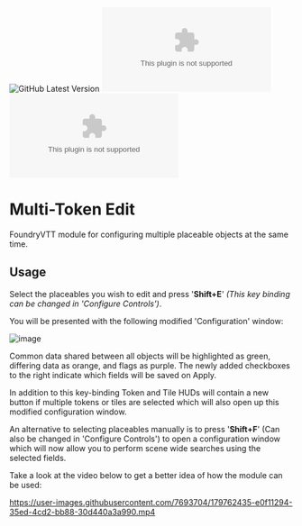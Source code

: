![GitHub Latest Version](https://img.shields.io/github/v/release/Aedif/multi-token-edit?sort=semver)
![GitHub Latest Release](https://img.shields.io/github/downloads/Aedif/multi-token-edit/latest/multi-token-edit.zip)
![GitHub All Releases](https://img.shields.io/github/downloads/Aedif/multi-token-edit/multi-token-edit.zip)

# Multi-Token Edit

FoundryVTT module for configuring multiple placeable objects at the same time.

## Usage

Select the placeables you wish to edit and press '**Shift+E**' _(This key binding can be changed in 'Configure Controls')_.

You will be presented with the following modified 'Configuration' window:

![image](https://user-images.githubusercontent.com/7693704/179863478-b651523d-d669-4821-8dc4-cf17ca9c87eb.png)

Common data shared between all objects will be highlighted as green, differing data as orange, and flags as purple. The newly added checkboxes to the right indicate which fields will be saved on Apply.

In addition to this key-binding Token and Tile HUDs will contain a new button if multiple tokens or tiles are selected which will also open up this modified configuration window.

An alternative to selecting placeables manually is to press '**Shift+F**' (Can also be changed in 'Configure Controls') to open a configuration window which will now allow you to perform scene wide searches using the selected fields.

Take a look at the video below to get a better idea of how the module can be used:

https://user-images.githubusercontent.com/7693704/179762435-e0f11294-35ed-4cd2-bb88-30d440a3a990.mp4

